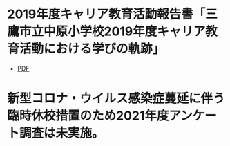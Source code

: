 # 2019年度キャリア教育活動報告書「三鷹市立中原小学校2019年度キャリア教育活動における学びの軌跡」

- [PDF](./nakahara_animation_2019.pdf)

# 新型コロナ・ウイルス感染症蔓延に伴う臨時休校措置のため2021年度アンケート調査は未実施。
